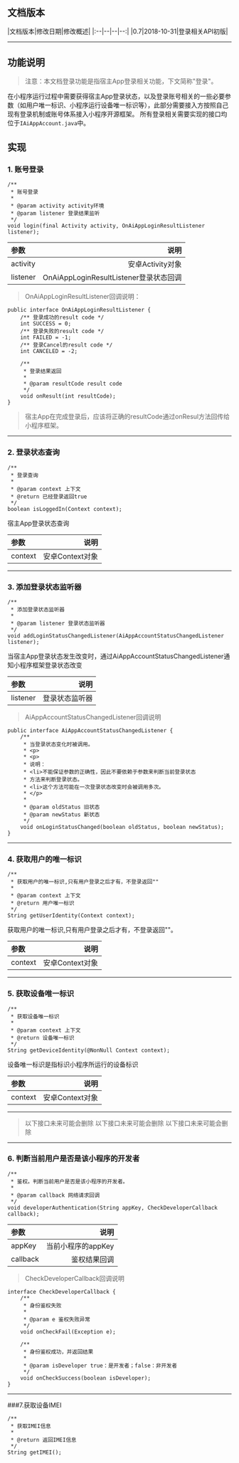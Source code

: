 ## 文档版本
|文档版本|修改日期|修改概述|
|:--|--|--|--:|
|0.7|2018-10-31|登录相关API初版|


--------------------------
## 功能说明
> 注意：本文档登录功能是指宿主App登录相关功能，下文简称"登录"。


在小程序运行过程中需要获得宿主App登录状态，以及登录账号相关的一些必要参数（如用户唯一标识、小程序运行设备唯一标识等），此部分需要接入方按照自己现有登录机制或账号体系接入小程序开源框架。
所有登录相关需要实现的接口均位于```IAiAppAccount.java```中。

## 实现
### 1. 账号登录
```
/**
 * 账号登录
 *
 * @param activity activity环境
 * @param listener 登录结果监听
 */
void login(final Activity activity, OnAiAppLoginResultListener listener);
```
|参数|说明|
|:--|--:|
|activity|安卓Activity对象|
|listener|OnAiAppLoginResultListener登录状态回调|


>OnAiAppLoginResultListener回调说明：


```
public interface OnAiAppLoginResultListener {
    /** 登录成功的result code */
    int SUCCESS = 0;
    /** 登录失败的result code */
    int FAILED = -1;
    /** 登录Cancel的result code */
    int CANCELED = -2;
    
    /**
     * 登录结果返回
     *
     * @param resultCode result code
     */
    void onResult(int resultCode);
}
```
>宿主App在完成登录后，应该将正确的resultCode通过onResul方法回传给小程序框架。


--------------


### 2. 登录状态查询
```
/**
 * 登录查询
 *
 * @param context 上下文
 * @return 已经登录返回true
 */
boolean isLoggedIn(Context context);
```
宿主App登录状态查询


|参数|说明|
|:--|--:|
|context|安卓Context对象|
--------------
### 3. 添加登录状态监听器
```
/**
 * 添加登录状态监听器
 *
 * @param listener 登录状态监听器
 */
void addLoginStatusChangedListener(AiAppAccountStatusChangedListener listener);
```
当宿主App登录状态发生改变时，通过AiAppAccountStatusChangedListener通知小程序框架登录状态改变

|参数|说明|
|:--|--:|
|listener|登录状态监听器|
>AiAppAccountStatusChangedListener回调说明
```
public interface AiAppAccountStatusChangedListener {
    /**
     * 当登录状态变化时被调用。
     * <p>
     * <p>
     * 说明：
     * <li>不能保证参数的正确性，因此不要依赖于参数来判断当前登录状态
     * 方法来判断登录状态。
     * <li>这个方法可能在一次登录状态改变时会被调用多次。
     * </p>
     *
     * @param oldStatus 旧状态
     * @param newStatus 新状态
     */
    void onLoginStatusChanged(boolean oldStatus, boolean newStatus);
}
```

--------------
### 4. 获取用户的唯一标识
```
/**
 * 获取用户的唯一标识,只有用户登录之后才有，不登录返回""
 *
 * @param context 上下文
 * @return 用户唯一标识
 */
String getUserIdentity(Context context);
```
获取用户的唯一标识,只有用户登录之后才有，不登录返回""。

|参数|说明|
|:--|--:|
|context|安卓Context对象|
--------------
### 5. 获取设备唯一标识
```
/**
 * 获取设备唯一标识
 *
 * @param context 上下文
 * @return 设备唯一标识
 */
String getDeviceIdentity(@NonNull Context context);

```
设备唯一标识是指标识小程序所运行的设备标识

|参数|说明|
|:--|--:|
|context|安卓Context对象|
--------------
>以下接口未来可能会删除
>以下接口未来可能会删除
>以下接口未来可能会删除


****************
### 6. 判断当前用户是否是该小程序的开发者
```
/**
 * 鉴权。判断当前用户是否是该小程序的开发者。
 *
 * @param callback 网络请求回调
 */
void developerAuthentication(String appKey, CheckDeveloperCallback callback);

```

|参数|说明|
|:--|--:|
|appKey|当前小程序的appKey|
|callback|鉴权结果回调|


> CheckDeveloperCallback回调说明


```
interface CheckDeveloperCallback {
    /**
     * 身份鉴权失败
     *
     * @param e 鉴权失败异常
     */
    void onCheckFail(Exception e);

    /**
     * 身份鉴权成功，并返回结果
     *
     * @param isDeveloper true：是开发者；false：非开发者
     */
    void onCheckSuccess(boolean isDeveloper);
}
```
--------------
###7.获取设备IMEI


```
/**
 * 获取IMEI信息
 *
 * @return 返回IMEI信息
 */
String getIMEI();
```
